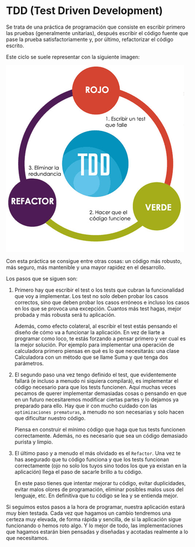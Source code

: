 # TDD (Test Driven Development)

Se trata de una práctica de programación que consiste en escribir primero las pruebas (generalmente unitarias), después escribir el código fuente que pase la prueba satisfactoriamente y, por último, refactorizar el código escrito.

Este ciclo se suele representar con la siguiente imagen:

![tdd1](../assets/images/tdd1.png)


Con esta práctica se consigue entre otras cosas: un código más robusto, más seguro, más mantenible y una mayor rapidez en el desarrollo.

Los pasos que se siguen son:

1. Primero hay que escribir el test o los tests que cubran la funcionalidad que voy a implementar. Los test no solo deben probar los casos correctos, sino que deben probar los casos erróneos e incluso los casos en los que se provoca una excepción. Cuantos más test hagas, mejor probada y más robusta será tu aplicación.

	Además, como efecto colateral, al escribir el test estás pensando el diseño de cómo va a funcionar la aplicación. En vez de liarte a programar como loco, te estás forzando a pensar primero y ver cual es la mejor solución. Por ejemplo para implementar una operación de calculadora primero piensas en qué es lo que necesitarás: una clase Calculadora con un método que se llame Suma y que tenga dos parámetros.


2. El segundo paso una vez tengo definido el test, que evidentemente fallará (e incluso a menudo ni siquiera compilará), es implementar el código necesario para que los tests funcionen. Aquí muchas veces pecamos de querer implementar demasiadas cosas o pensando en que en un futuro necesitaremos modificar ciertas partes y lo dejamos ya preparado para ello. Hay que ir con mucho cuidado con las `optimizaciones prematuras`, a menudo no son necesarias y solo hacen que dificultar nuestro código.

	Piensa en construir el mínimo código que haga que tus tests funcionen correctamente. Además, no es necesario que sea un código demasiado purista y limpio.

3. El último paso y a menudo el más olvidado es el `Refactor`. Una vez te has asegurado que tu código funciona y que los tests funcionan correctamente (ojo no solo los tuyos sino todos los que ya existan en la aplicación) llega el paso de sacarle brillo a tu código.

	En este paso tienes que intentar mejorar tu código, evitar duplicidades, evitar malos olores de programación, eliminar posibles malos usos del lenguaje, etc. En definitiva que tu código se lea y se entienda mejor.


Si seguimos estos pasos a la hora de programar, nuestra aplicación estará muy bien testada. Cada vez que hagamos un cambio tendremos una certeza muy elevada, de forma rápida y sencilla, de si la aplicación sigue funcionando o hemos roto algo.
Y lo mejor de todo, las implementaciones que hagamos estarán bien pensadas y diseñadas y acotadas realmente a lo que necesitamos.